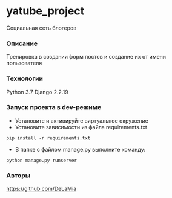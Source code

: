 # yatube_project
Социальная сеть блогеров

### Описание
Тренировка в создании форм постов и создание их от имени пользователя

### Технологии
Python 3.7
Django 2.2.19
### Запуск проекта в dev-режиме
- Установите и активируйте виртуальное окружение
- Установите зависимости из файла requirements.txt
```
pip install -r requirements.txt
``` 
- В папке с файлом manage.py выполните команду:
```
python manage.py runserver
```
### Авторы
https://github.com/DeLaMia
